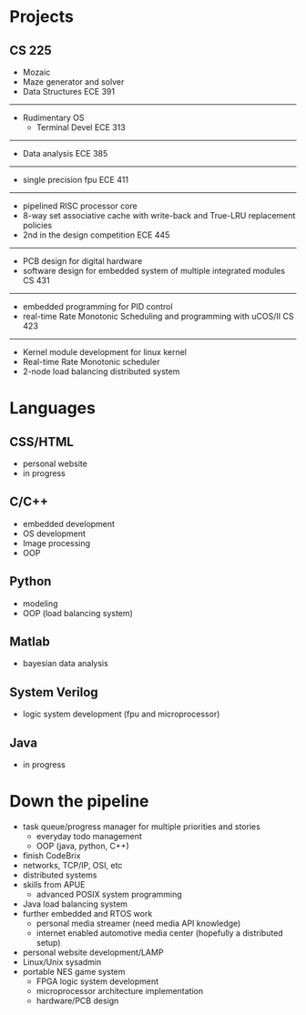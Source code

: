 Projects
===

CS 225
---
- Mozaic
- Maze generator and solver
- Data Structures
ECE 391
---
- Rudimentary OS
	- Terminal Devel
ECE 313
---
- Data analysis
ECE 385
---
- single precision fpu
ECE 411
---
- pipelined RISC processor core
- 8-way set associative cache with write-back and True-LRU replacement policies
- 2nd in the design competition
ECE 445
---
- PCB design for digital hardware
- software design for embedded system of multiple integrated modules
CS 431
---
- embedded programming for PID control
- real-time Rate Monotonic Scheduling and programming with uCOS/II
CS 423
---
- Kernel module development for linux kernel
- Real-time Rate Monotonic scheduler 
- 2-node load balancing distributed system

Languages
===
CSS/HTML
---
- personal website
- in progress

C/C++
---
- embedded development
- OS development
- Image processing
- OOP

Python
---
- modeling
- OOP (load balancing system)

Matlab
---
- bayesian data analysis

System Verilog
---
- logic system development (fpu and microprocessor)

Java
---
- in progress

Down the pipeline
===
- task queue/progress manager for multiple priorities and stories
	- everyday todo management
	- OOP (java, python, C++)
- finish CodeBrix
- networks, TCP/IP, OSI, etc
- distributed systems
- skills from APUE
	- advanced POSIX system programming
- Java load balancing system
- further embedded and RTOS work
	- personal media streamer (need media API knowledge)
	- internet enabled automotive media center (hopefully a distributed setup)
- personal website development/LAMP
- Linux/Unix sysadmin
- portable NES game system
	- FPGA logic system development
	- microprocessor architecture implementation
	- hardware/PCB design
